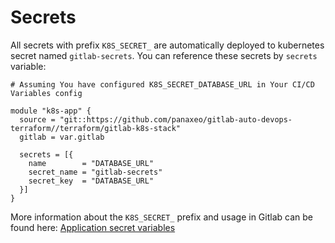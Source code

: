 # Secrets

All secrets with prefix `K8S_SECRET_` are automatically deployed to kubernetes secret named `gitlab-secrets`. You can reference these secrets by `secrets` variable:

```
# Assuming You have configured K8S_SECRET_DATABASE_URL in Your CI/CD Variables config

module "k8s-app" {
  source = "git::https://github.com/panaxeo/gitlab-auto-devops-terraform//terraform/gitlab-k8s-stack"
  gitlab = var.gitlab

  secrets = [{
    name        = "DATABASE_URL"
    secret_name = "gitlab-secrets"
    secret_key  = "DATABASE_URL"
  }]
}

```

More information about the `K8S_SECRET_` prefix and usage in Gitlab can be found here: [Application secret variables](https://docs.gitlab.com/ee/topics/autodevops/customize.html#application-secret-variables)

